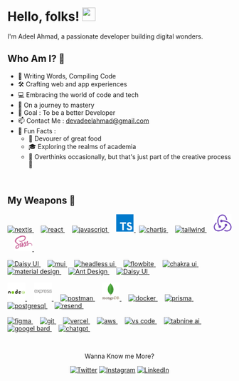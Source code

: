 # Hello, folks! <img src="https://raw.githubusercontent.com/MartinHeinz/MartinHeinz/master/wave.gif" width="30px" height="30px">

I'm Adeel Ahmad, a passionate developer building digital wonders.

## Who Am I? 🚀

- 📝 Writing Words, Compiling Code
- 🛠️ Crafting web and app experiences
- 💻 Embracing the world of code and tech
- 🚀 On a journey to mastery
- 🎯 Goal : To be a better Developer
- 📫 Contact Me : [devadeelahmad@gmail.com](mailto:devadeelahmad@gmail.com)
- 💌 Fun Facts :
  - 🍔 Devourer of great food
  - 🎓 Exploring the realms of academia
  - 🧠 Overthinks occasionally, but that's just part of the creative process 🌟

<br>

## My Weapons 🌟

<p align="left">
    <a href="https://nextjs.org/" target="_blank" rel="noreferrer"> <img src="https://img.icons8.com/nolan/64/nextjs.png" alt="nextjs" width="40" height="40"/> </a> &nbsp; &nbsp;
    <a href="https://react.dev/" target="_blank" rel="noreferrer"> <img src="https://reactnative.dev/img/header_logo.svg" alt="react" width="40" height="40"/> </a> &nbsp; &nbsp;
    <a href="https://www.javascript.com/" target="_blank" rel="noreferrer"> <img src="https://img.icons8.com/color/48/javascript--v1.png" alt="javascript" width="40" height="40"/> </a> &nbsp; &nbsp;
    <a href="https://www.typescriptlang.org/" target="_blank" rel="noreferrer"> <img src="https://raw.githubusercontent.com/devicons/devicon/master/icons/typescript/typescript-original.svg" alt="typescript" width="40" height="40"/> </a> &nbsp;
    <a href="https://www.chartjs.org" target="_blank" rel="noreferrer"> <img src="https://www.chartjs.org/media/logo-title.svg" alt="chartjs" width="40" height="40"/> </a> &nbsp; &nbsp;
    <a href="https://tailwindcss.com/" target="_blank" rel="noreferrer"> <img src="https://www.vectorlogo.zone/logos/tailwindcss/tailwindcss-icon.svg" alt="tailwind" width="40" height="40"/> </a> &nbsp; &nbsp;
    <a href="https://redux.js.org" target="_blank" rel="noreferrer"> <img src="https://raw.githubusercontent.com/devicons/devicon/master/icons/redux/redux-original.svg" alt="redux" width="40" height="40"/> </a> &nbsp; &nbsp;
    <a href="https://sass-lang.com" target="_blank" rel="noreferrer"> <img src="https://raw.githubusercontent.com/devicons/devicon/master/icons/sass/sass-original.svg" alt="sass" width="40" height="40"/> </a> &nbsp; &nbsp;
    <br />
    <br />
    <a href="https://ui.shadcn.com/" target="_blank" rel="noreferrer"> <img src="https://ui.shadcn.com/favicon.ico" alt="Daisy UI" width="40" height="40"/> </a> &nbsp; &nbsp;
    <a href="https://mui.com/" target="_blank" rel="noreferrer"> <img src="https://mui.com/static/icons/180x180.png" alt="mui" width="40" height="40"/> </a> &nbsp; &nbsp;
    <a href="https://headlessui.com/" target="_blank" rel="noreferrer"> <img src="https://headlessui.com/_next/static/media/social-card.3e0b1ed1aac3c1db62a0a1e7023d250b.jpg" alt="headless ui" width="70" height="40"/> </a> &nbsp; &nbsp;
    <a href="https://flowbite.com/" target="_blank" rel="noreferrer"> <img src="https://flowbite.com/apple-touch-icon.png" alt="flowbite" width="40" height="40"/> </a> &nbsp; &nbsp;
    <a href="https://chakra-ui.com/" target="_blank" rel="noreferrer"> <img src="https://chakra-ui.com/favicon.png" alt="chakra ui" width="40" height="40"/> </a> &nbsp; &nbsp;
    <a href="https://m3.material.io/" target="_blank" rel="noreferrer"> <img src="https://m3.material.io/static/assets/m3-favicon.svg" alt="material design" width="40" height="40"/> </a> &nbsp; &nbsp;
    <a href="https://ant.design/" target="_blank" rel="noreferrer"> <img src="https://gw.alipayobjects.com/zos/rmsportal/rlpTLlbMzTNYuZGGCVYM.png" alt="Ant Design" width="40" height="40"/> </a> &nbsp; &nbsp;
    <a href="https://daisyui.com/" target="_blank" rel="noreferrer"> <img src="https://daisyui.com/images/daisyui-logo/daisyui-logotype-3600-1024.png" alt="Daisy UI" width="80" height="40"/> </a> &nbsp; &nbsp;
    <br/><br/>
    <a href="https://nodejs.org" target="_blank" rel="noreferrer"> <img src="https://raw.githubusercontent.com/devicons/devicon/master/icons/nodejs/nodejs-original-wordmark.svg" alt="nodejs" width="40" height="40"/> </a> &nbsp; &nbsp;
    <a href="https://expressjs.com" target="_blank" rel="noreferrer"> <img src="https://raw.githubusercontent.com/devicons/devicon/master/icons/express/express-original-wordmark.svg" alt="express" width="40" height="40"/> </a> &nbsp; &nbsp;
    <a href="https://postman.com" target="_blank" rel="noreferrer"> <img src="https://www.vectorlogo.zone/logos/getpostman/getpostman-icon.svg" alt="postman" width="40" height="40"/> </a> &nbsp; &nbsp;
    <a href="https://www.mongodb.com/" target="_blank" rel="noreferrer"> <img src="https://raw.githubusercontent.com/devicons/devicon/master/icons/mongodb/mongodb-original-wordmark.svg" alt="mongodb" width="40" height="40"/> </a> &nbsp; &nbsp;
    <a href="https://www.docker.com/" target="_blank" rel="noreferrer"> <img src="https://www.docker.com/wp-content/uploads/2023/04/cropped-Docker-favicon-180x180.png" alt="docker" width="40" height="40"/> </a> &nbsp; &nbsp;
    <a href="https://www.prisma.io/" target="_blank" rel="noreferrer"> <img src="https://prismalens.vercel.app/header/logo-dark.svg" alt="prisma" width="40" height="40"/> </a> &nbsp; &nbsp;
    <a href="https://www.postgresql.org/" target="_blank" rel="noreferrer"> <img src="https://www.postgresql.org/media/img/about/press/elephant.png" alt="postgresql" width="40" height="40"/> </a> &nbsp; &nbsp;
    <a href="https://resend.com/" target="_blank" rel="noreferrer"> <img src="https://resend.com/static/favicons/favicon@180x180.png" alt="resend" width="40" height="40"/> </a> &nbsp; &nbsp;
    <br />
    <br />
    <a href="https://www.figma.com/" target="_blank" rel="noreferrer"> <img src="https://www.vectorlogo.zone/logos/figma/figma-icon.svg" alt="figma" width="40" height="40"/> </a> &nbsp; &nbsp;
    <a href="https://git-scm.com/" target="_blank" rel="noreferrer"> <img src="https://www.vectorlogo.zone/logos/git-scm/git-scm-icon.svg" alt="git" width="40" height="40"/> </a> &nbsp; &nbsp;
    <a href="https://vercel.com/" target="_blank" rel="noreferrer"> <img src="https://assets.vercel.com/image/upload/front/favicon/vercel/180x180.png" alt="vercel" width="40" height="40"/> </a> &nbsp; &nbsp;
    <a href="https://aws.amazon.com/" target="_blank" rel="noreferrer"> <img src="https://img.icons8.com/color/48/amazon-web-services.png" alt="aws" width="40" height="40"/> </a> &nbsp; &nbsp;
    <a href="https://code.visualstudio.com/" target="_blank" rel="noreferrer"> <img src="https://code.visualstudio.com/apple-touch-icon.png" alt="vs code" width="40" height="40"/> </a> &nbsp; &nbsp;
    <a href="https://www.tabnine.com/" target="_blank" rel="noreferrer"> <img src="https://d16xvuom8mr9m8.cloudfront.net/favicons/apple-touch-icon.png" alt="tabnine ai" width="40" height="40"/> </a> &nbsp; &nbsp;
    <a href="https://bard.google.com/" target="_blank" rel="noreferrer"> <img src="https://www.gstatic.com/lamda/images/favicon_v1_150160cddff7f294ce30.svg" alt="googel bard" width="40" height="40"/> </a> &nbsp; &nbsp;
    <a href="https://chat.openai.com/" target="_blank" rel="noreferrer"> <img src="https://chat.openai.com/apple-touch-icon.png" alt="chatgpt" width="40" height="40"/> </a> &nbsp; &nbsp;
</p>

<br>

<p align="center">Wanna Know me More?</p>

<p align="center">
 
<a href="https://twitter.com/iAdeelAhmadDev" target="_blank">
<img src="https://img.shields.io/badge/-Twitter-%231DA1F2" alt="Twitter" /></a>

<a href="https://www.instagram.com/hey_adeel" target="_blank">
<img src="https://img.shields.io/badge/-Instagram-%23eb13a5" alt="Instagram" /></a>

<a href="https://www.linkedin.com/in/adeel-ahmad-7847311b9/" target="_blank">
<img src="https://img.shields.io/badge/-LinkedIn-%233781da" alt="LinkedIn"/></a>

</p>
